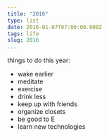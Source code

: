 ```yaml
---
title: "2016"
type: list
date: 2016-01-07T07:00:00.000Z
tags: life
slug: 2016
...
```


things to do this year:

- wake earlier
- meditate
- exercise
- drink less
- keep up with friends
- organize closets
- be good to E
- learn new technologies
